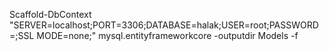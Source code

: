 Scaffold-DbContext "SERVER=localhost;PORT=3306;DATABASE=halak;USER=root;PASSWORD=;SSL MODE=none;" mysql.entityframeworkcore -outputdir Models -f 
